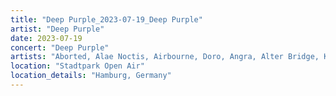 ```yaml
---
title: "Deep Purple_2023-07-19_Deep Purple"
artist: "Deep Purple"
date: 2023-07-19
concert: "Deep Purple"
artists: "Aborted, Alae Noctis, Airbourne, Doro, Angra, Alter Bridge, Kiss, Avantasia, Ángel Negro, Helloween, Jorn, Hollywood Vampires, 1one, Deep Purple, Candlemass"
location: "Stadtpark Open Air"
location_details: "Hamburg, Germany"
---
```

